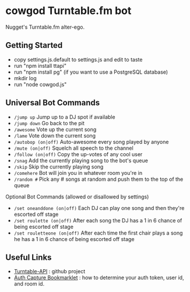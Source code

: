 cowgod Turntable.fm bot
=======================

Nugget's Turntable.fm alter-ego.

Getting Started
---------------

* copy settings.js.default to settings.js and edit to taste
* run "npm install ttapi"
* run "npm install pg" (if you want to use a PostgreSQL database)
* mkdir log
* run "node cowgod.js"

Universal Bot Commands
----------------------

* `/jump up` Jump up to a DJ spot if available
* `/jump down` Go back to the pit
* `/awesome` Vote up the current song
* `/lame` Vote down the current song
* `/autobop (on|off)` Auto-awesome every song played by anyone
* `/mute (on|off)` Squelch all speech to the channel
* `/follow (on|off)` Copy the up-votes of any cool user
* `/snag` Add the currently playing song to the bot's queue
* `/skip` Skip the currently playing song
* `/comehere` Bot will join you in whatever room you're in
* `/random #` Pick any # songs at random and push them to the top of the queue

Optional Bot Commands (allowed or disallowed by settings)
* `/set oneanddone (on|off)` Each DJ can play one song and then they're escorted off stage
* `/set roulette (on|off)` After each song the DJ has a 1 in 6 chance of being escorted off stage
* `/set rouletteone (on|off)` After each time the first chair plays a song he has a 1 in 6 chance of being escorted off stage


Useful Links
------------

* [Turntable-API](https://github.com/alaingilbert/Turntable-API) : github project
* [Auth Capture Bookmarklet](http://alaingilbert.github.com/Turntable-API/bookmarklet.html) : how to determine your auth token, user id, and room id.

